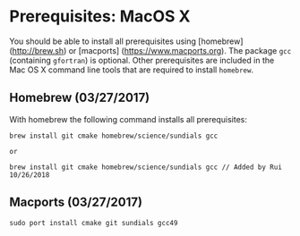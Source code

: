 # Prerequisites: MacOS X

You should be able to install all prerequisites using 
[homebrew] (http://brew.sh) or [macports] (https://www.macports.org). The 
package `gcc` (containing `gfortran`) is optional. Other prerequisites are 
included in the Mac OS X command line tools that are required to install 
`homebrew`.

## Homebrew (03/27/2017)

With homebrew the following command installs all prerequisites:
~~~~~~~~~~~{sh}
brew install git cmake homebrew/science/sundials gcc

or 

brew install git cmake homebrew/science/sundials gcc // Added by Rui 10/26/2018
~~~~~~~~~~~

## Macports (03/27/2017)

~~~~~~~~~~~{sh}
sudo port install cmake git sundials gcc49
~~~~~~~~~~~
